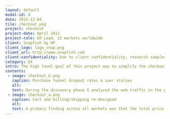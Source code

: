 ```yaml
---
layout: default
modal-id: 4
date: 2015-12-04
tile: checkout.png
project: checkout
project-date: April 2012
project-role: UX Lead, 22 markets worldwide
client: Snapfish by HP
client_logo: logo_snap.png
client_url: http://www.snapfish.com
client-confidentiality: Due to client confidentiality, research samples are only available on request.
category: UX
intro: The high level goal of this project was to simplify the checkout flow and improve reliability by decreasing errors. 
contents:
 - image: checkout_b.png
   caption: Purchase funnel dropout rates & user stories
   alt:
   text: During the discovery phase I analyzed the web traffic in the primary markets over a twelve month period, collected feedback from the customer service team and conducted usability testing. This gave the project team a full understanding of the customers' pain points and where they were dropping off.
 - image: checkout_a.png
   caption: Cart and billing/shipping re-designed
   alt:
   text: A primary finding across all markets was that the total price needed to be displayed upfront on the cart page and not for the first time on the review page. This meant any coupons or offers, shipping options or deleted products needed to immediately be reflected in the total price. The first phase of the re-design brought all the redemption flows onto the cart page and the success of this was measured by running an A/B test. A second design phase integrated the shipping options flow which was again measured by A/B testing. At the end of the second phase a final round of usability testing was completed so the design changes could be verified in the context of the full checkout flow. 
---
```

